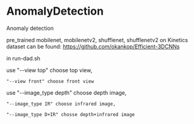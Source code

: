 # AnomalyDetection
Anomaly detection


pre_trained mobilenet, mobilenetv2, shufflenet, shufflenetv2 on Kinetics dataset can be found: https://github.com/okankop/Efficient-3DCNNs

in run-dad.sh

use "--view top" choose top view,

    "--view front" choose front view
    
use "--image_type depth" choose depth image,

    "--image_type IR" choose infrared image,
    
    "--image_type D+IR" chosse depth+infrared image
    
